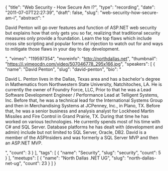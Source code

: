 {
  "title": "Web Security - How Secure Am I?",
  "type": "recording",
  "date": "2011-07-07T22:27:39",
  "draft": false,
  "slug": "web-security-how-secure-am-i",
  "abstract": "<p>David Penton will go over features and function of ASP.NET web security but explains how that only gets you so far, realizing that traditional security measures only provide a foundation. Learn the top flaws which include cross site scripting and popular forms of injection to watch out for and ways to mitigate those flaws in your day to day development.</p>",
  "vimeo": "119597354",
  "moreinfo": "http://northdallas.net",
  "thumbnail": "https://i.vimeocdn.com/video/507046778_295x166.jpg",
  "speakers": [
    {
      "name": "David Penton",
      "slug": "david-penton",
      "bio": "<p>David L. Penton lives in the Dallas, Texas area and has a bachelor's degree in Mathematics from Northwestern State University, Natchitoches, LA. He is currently the owner of Foundry Force, LLC, Prior to that he was a Lead Software Development Engineer / Performance Lead at Telligent Systems, Inc. Before that, he was a technical lead for the International Systems Group and then in Merchandising Systems at JCPenney, Inc., in Plano, TX. Before that, he was a senior business and analysis analyst for Lockheed Martin Missiles and Fire Control in Grand Prairie, TX. During that time he has worked on various technologies. He currently spends most of his time with C# and SQL Server. Database platforms he has dealt with (development and admin) include but not limited to SQL Server, Oracle, DB2.  David is a member of the ASPInsiders and was formerly a SQL Server MVP and then an ASP.NET MVP.</p>",
      "count": 3
    }
  ],
  "tags": [
    {
      "name": "Security",
      "slug": "security",
      "count": 5
    }
  ],
  "meetups": [
    {
      "name": "North Dallas .NET UG",
      "slug": "north-dallas-net-ug",
      "count": 23
    }
  ]
}